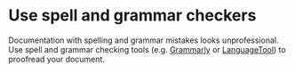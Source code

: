# Use spell and grammar checkers

Documentation with spelling and grammar mistakes looks unprofessional. Use spell and grammar checking tools (e.g. [Grammarly](https://grammarly.com/) or [LanguageTool](https://languagetool.org/)) to proofread your document. 